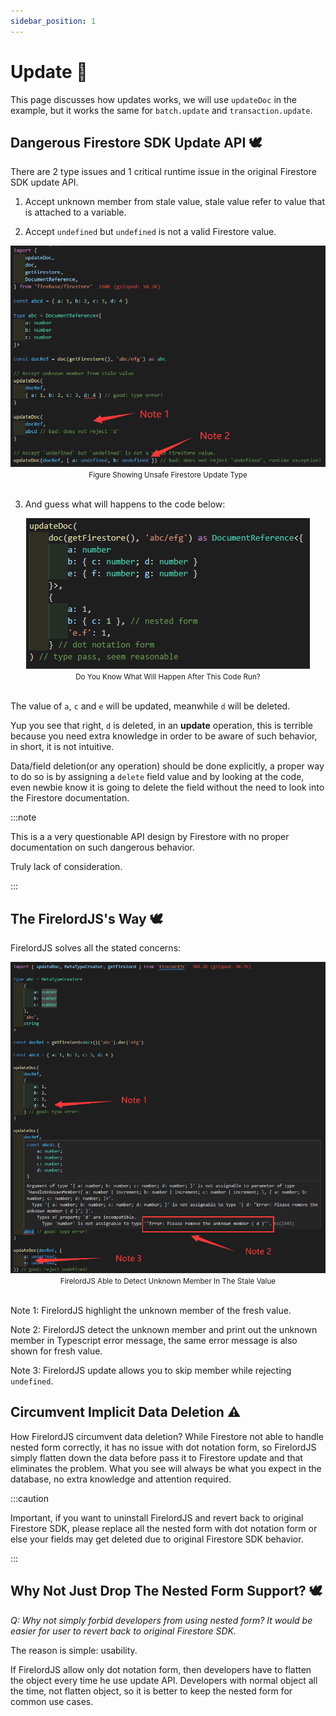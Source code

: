 ```yaml
---
sidebar_position: 1
---
```


# Update 🍃

This page discusses how updates works, we will use `updateDoc` in the example, but it works the same for `batch.update` and `transaction.update`.

## Dangerous Firestore SDK Update API 🕊️

There are 2 type issues and 1 critical runtime issue in the original Firestore SDK update API.

1. Accept unknown member from stale value, stale value refer to value that is attached to a variable.

2. Accept `undefined` but `undefined` is not a valid Firestore value.

<div align='center'>
    <img src='https://github.com/tylim88/FirelordJSDoc/blob/main/static/img/update1.png?raw=true' /></div>
<div align='center'>
    <small>Figure Showing Unsafe Firestore Update Type</small>
</div>
<br/>

3. And guess what will happens to the code below:

<div align='center'>
    <img src='https://github.com/tylim88/FirelordJSDoc/blob/main/static/img/update2.png?raw=true' /></div>
<div align='center'>
    <small>Do You Know What Will Happen After This Code Run?</small>
</div>
<br/>

The value of `a`, `c` and `e` will be updated, meanwhile `d` will be deleted.

Yup you see that right, `d` is deleted, in an **update** operation, this is terrible because you need extra knowledge in order to be aware of such behavior, in short, it is not intuitive.

Data/field deletion(or any operation) should be done explicitly, a proper way to do so is by assigning a `delete` field value and by looking at the code, even newbie know it is going to delete the field without the need to look into the Firestore documentation.

:::note

This is a a very questionable API design by Firestore with no proper documentation on such dangerous behavior.

Truly lack of consideration.

:::

## The FirelordJS's Way 🕊️

FirelordJS solves all the stated concerns:

<div align='center'>
    <img src='https://github.com/tylim88/FirelordJSDoc/blob/main/static/img/update3.png?raw=true' /></div>
<div align='center'>
    <small>FirelordJS Able to Detect Unknown Member In The Stale Value</small>
</div>
<br/>

Note 1: FirelordJS highlight the unknown member of the fresh value.

Note 2: FirelordJS detect the unknown member and print out the unknown member in Typescript error message, the same error message is also shown for fresh value.

Note 3: FirelordJS update allows you to skip member while rejecting `undefined`.

## Circumvent Implicit Data Deletion ⚠️

How FirelordJS circumvent data deletion? While Firestore not able to handle nested form correctly, it has no issue with dot notation form, so FirelordJS simply flatten down the data before pass it to Firestore update and that eliminates the problem. What you see will always be what you expect in the database, no extra knowledge and attention required.

:::caution

Important, if you want to uninstall FirelordJS and revert back to original Firestore SDK, please replace all the nested form with dot notation form or else your fields may get deleted due to original Firestore SDK behavior.

:::

## Why Not Just Drop The Nested Form Support? 🕊️

_Q: Why not simply forbid developers from using nested form? It would be easier for user to revert back to original Firestore SDK._

The reason is simple: usability.

If FirelordJS allow only dot notation form, then developers have to flatten the object every time he use update API. Developers with normal object all the time, not flatten object, so it is better to keep the nested form for common use cases.
